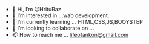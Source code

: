 - 👋 Hi, I’m @HrituRaz
- 👀 I’m interested in ...wab development.
- 🌱 I’m currently learning ... HTML,CSS,JS,BOOYSTEP
- 💞️ I’m looking to collaborate on ...
- 📫 How to reach me ... lifeofankon@gmail.com

<!---
HrituRaz/HrituRaz is a ✨ special ✨ repository because its `README.md` (this file) appears on your GitHub profile.
You can click the Preview link to take a look at your changes.
--->
